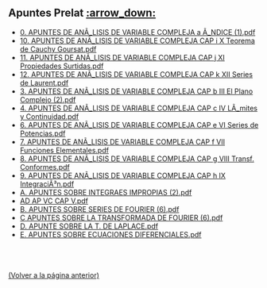 
<html>
<body>
<h2>Apuntes Prelat <a href="https://downgit.github.io/#/home?url=https://github.com/Apuntes-FIUBA/Apuntes-Electronica/tree/main/81 - Matemática/8105 - Analisis Matematico III A/Apuntes Prelat">:arrow_down:</a></h2>
<ul>
    <li><a href="0. APUNTES DE ANÃ_LISIS DE VARIABLE COMPLEJA  a Ã_NDICE (1).pdf">0. APUNTES DE ANÃ_LISIS DE VARIABLE COMPLEJA  a Ã_NDICE (1).pdf</a></li>
    <li><a href="10. APUNTES DE ANÃ_LISIS DE VARIABLE COMPLEJA CAP  i X  Teorema de Cauchy Goursat.pdf">10. APUNTES DE ANÃ_LISIS DE VARIABLE COMPLEJA CAP  i X  Teorema de Cauchy Goursat.pdf</a></li>
    <li><a href="11. APUNTES DE ANÃ_LISIS DE VARIABLE COMPLEJA CAP  j XI Propiedades Surtidas.pdf">11. APUNTES DE ANÃ_LISIS DE VARIABLE COMPLEJA CAP  j XI Propiedades Surtidas.pdf</a></li>
    <li><a href="12. APUNTES DE ANÃ_LISIS DE VARIABLE COMPLEJA CAP  k XII Series de Laurent.pdf">12. APUNTES DE ANÃ_LISIS DE VARIABLE COMPLEJA CAP  k XII Series de Laurent.pdf</a></li>
    <li><a href="3. APUNTES DE ANÃ_LISIS DE VARIABLE COMPLEJA CAP  b  III  El Plano Complejo (2).pdf">3. APUNTES DE ANÃ_LISIS DE VARIABLE COMPLEJA CAP  b  III  El Plano Complejo (2).pdf</a></li>
    <li><a href="4. APUNTES DE ANÃ_LISIS DE VARIABLE COMPLEJA CAP  c IV LÃ_mites y Continuidad.pdf">4. APUNTES DE ANÃ_LISIS DE VARIABLE COMPLEJA CAP  c IV LÃ_mites y Continuidad.pdf</a></li>
    <li><a href="6. APUNTES DE ANÃ_LISIS DE VARIABLE COMPLEJA CAP  e VI  Series de Potencias.pdf">6. APUNTES DE ANÃ_LISIS DE VARIABLE COMPLEJA CAP  e VI  Series de Potencias.pdf</a></li>
    <li><a href="7. APUNTES DE ANÃ_LISIS DE VARIABLE COMPLEJA CAP  f  VII Funciones Elementales.pdf">7. APUNTES DE ANÃ_LISIS DE VARIABLE COMPLEJA CAP  f  VII Funciones Elementales.pdf</a></li>
    <li><a href="8. APUNTES DE ANÃ_LISIS DE VARIABLE COMPLEJA CAP  g VIII Transf. Conformes.pdf">8. APUNTES DE ANÃ_LISIS DE VARIABLE COMPLEJA CAP  g VIII Transf. Conformes.pdf</a></li>
    <li><a href="9. APUNTES DE ANÃ_LISIS DE VARIABLE COMPLEJA CAP  h IX IntegraciÃ³n.pdf">9. APUNTES DE ANÃ_LISIS DE VARIABLE COMPLEJA CAP  h IX IntegraciÃ³n.pdf</a></li>
    <li><a href="A.  APUNTES SOBRE INTEGRAES  IMPROPIAS (2).pdf">A.  APUNTES SOBRE INTEGRAES  IMPROPIAS (2).pdf</a></li>
    <li><a href="AD AP VC CAP V.pdf">AD AP VC CAP V.pdf</a></li>
    <li><a href="B.  APUNTES SOBRE SERIES DE FOURIER (6).pdf">B.  APUNTES SOBRE SERIES DE FOURIER (6).pdf</a></li>
    <li><a href="C APUNTES SOBRE LA TRANSFORMADA DE FOURIER (6).pdf">C APUNTES SOBRE LA TRANSFORMADA DE FOURIER (6).pdf</a></li>
    <li><a href="D. APUNTE SOBRE LA T. DE  LAPLACE.pdf">D. APUNTE SOBRE LA T. DE  LAPLACE.pdf</a></li>
    <li><a href="E.  APUNTES SOBRE ECUACIONES  DIFERENCIALES.pdf">E.  APUNTES SOBRE ECUACIONES  DIFERENCIALES.pdf</a></li>
</ul>
</body>
</html>














<br><br><br>[(Volver a la página anterior)](../)
